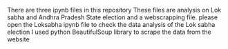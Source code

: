 There are three ipynb files in this repository
These files are analysis on Lok sabha and Andhra Pradesh State election and a webscrapping file. 
please open the Loksabha ipynb file to check the data analysis of the Lok sabha election
I used python BeautifulSoup library to scrape the data from the website
